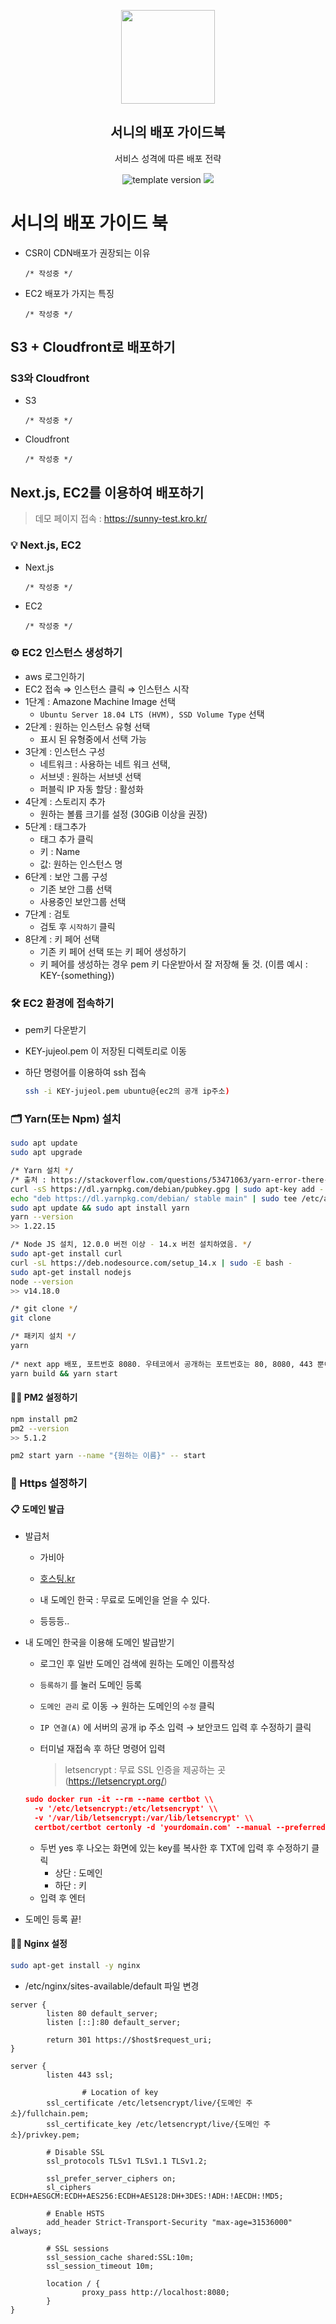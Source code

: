 <p align="middle" >
  <img width="150px;" src="https://upload.wikimedia.org/wikipedia/commons/thumb/9/93/Amazon_Web_Services_Logo.svg/1200px-Amazon_Web_Services_Logo.svg.png"/>
</p>
<h2 align="middle">서니의 배포 가이드북</h2>
<p align="middle">서비스 성격에 따른 배포 전략</p>
<p align="middle">
  <img src="https://img.shields.io/badge/version-1.0.0-blue?style=flat-square" alt="template version"/>
  <img src="https://img.shields.io/badge/license-MIT-brightgreen.svg?style=flat-square"/>
</p>

# 서니의 배포 가이드 북

* CSR이 CDN배포가 권장되는 이유

  `/* 작성중 */`

* EC2 배포가 가지는 특징

  `/* 작성중 */`



## S3 + Cloudfront로 배포하기

### S3와 Cloudfront

* S3

  `/* 작성중 */`

* Cloudfront

  `/* 작성중 */`

## Next.js, EC2를 이용하여 배포하기

>  데모 페이지 접속 : https://sunny-test.kro.kr/

### 💡 Next.js, EC2

* Next.js

  `/* 작성중 */`
* EC2

  `/* 작성중 */`

### ⚙️ EC2 인스턴스 생성하기

- aws 로그인하기
- EC2 접속 ⇒ 인스턴스 클릭 ⇒ 인스턴스 시작
- 1단계 : Amazone Machine Image 선택
  - `Ubuntu Server 18.04 LTS (HVM), SSD Volume Type` 선택
- 2단계 : 원하는 인스턴스 유형 선택
  - 표시 된 유형중에서 선택 가능
- 3단계 : 인스턴스 구성
  - 네트워크 : 사용하는 네트 워크 선택,
  - 서브넷 : 원하는 서브넷 선택
  - 퍼블릭 IP 자동 할당 : 활성화
- 4단계 : 스토리지 추가
  - 원하는 볼륨 크기를 설정 (30GiB 이상을 권장)
- 5단계 : 태그추가
  - 태그 추가 클릭
  - 키 : Name
  - 값: 원하는 인스턴스 명
- 6단계 : 보안 그룹 구성
  - 기존 보안 그룹 선택
  - 사용중인 보안그룹 선택
- 7단계 : 검토
  - 검토 후 `시작하기` 클릭
- 8단계 : 키 페어 선택
  - 기존 키 페어 선택 또는 키 페어 생성하기
  - 키 페어를 생성하는 경우 pem 키 다운받아서 잘 저장해 둘 것. (이름 예시 : KEY-{something})



### 🛠 EC2 환경에 접속하기

- pem키 다운받기

- KEY-jujeol.pem 이 저장된 디렉토리로 이동

- 하단 명령어를 이용하여 ssh 접속

  ```bash
  ssh -i KEY-jujeol.pem ubuntu@{ec2의 공개 ip주소)
  ```
  

### 🗂 Yarn(또는 Npm) 설치

```bash
sudo apt update
sudo apt upgrade

/* Yarn 설치 */
/* 출처 : https://stackoverflow.com/questions/53471063/yarn-error-there-are-no-scenarios-must-have-at-least-one | 참고 : https://classic.yarnpkg.com/en/docs/install/#mac-stable */
curl -sS https://dl.yarnpkg.com/debian/pubkey.gpg | sudo apt-key add -
echo "deb https://dl.yarnpkg.com/debian/ stable main" | sudo tee /etc/apt/sources.list.d/yarn.list
sudo apt update && sudo apt install yarn
yarn --version
>> 1.22.15

/* Node JS 설치, 12.0.0 버전 이상 - 14.x 버전 설치하였음. */
sudo apt-get install curl
curl -sL https://deb.nodesource.com/setup_14.x | sudo -E bash -
sudo apt-get install nodejs 
node --version
>> v14.18.0

/* git clone */
git clone

/* 패키지 설치 */
yarn
 
/* next app 배포, 포트번호 8080. 우테코에서 공개하는 포트번호는 80, 8080, 443 뿐이나, 추후에 proxy 처리를 할 것이라면 원하는 포트에 열어주면 된다. */ 
yarn build && yarn start

```



#### 🏃‍♀️ PM2 설정하기

```bash
npm install pm2
pm2 --version
>> 5.1.2

pm2 start yarn --name "{원하는 이름}" -- start
```



### 🔗 Https 설정하기

#### 📋 도메인 발급

* 발급처
  * 가비아

  * [호스팅.kr](http://xn--9t4bo31afmc.kr)

  * 내 도메인 한국 : 무료로 도메인을 얻을 수 있다.

  * 등등등..

    

* 내 도메인 한국을 이용해  도메인 발급받기
  * 로그인 후 일반 도메인 검색에 원하는 도메인 이름작성

  * `등록하기` 를 눌러 도메인 등록

  * `도메인 관리` 로 이동 → 원하는 도메인의 `수정` 클릭

  * `IP 연결(A)` 에 서버의 공개 ip 주소 입력 → 보안코드 입력 후 수정하기 클릭

  * 터미널 재접속 후 하단 명령어 입력

    > letsencrypt : 무료 SSL 인증을 제공하는 곳 (https://letsencrypt.org/)

  ```json
  sudo docker run -it --rm --name certbot \\
  	-v '/etc/letsencrypt:/etc/letsencrypt' \\
  	-v '/var/lib/letsencrypt:/var/lib/letsencrypt' \\
  	certbot/certbot certonly -d 'yourdomain.com' --manual --preferred-challenges dns --server <https://acme-v02.api.letsencrypt.org/directory>
  ```

  - 두번 yes 후 나오는 화면에 있는 key를 복사한 후 TXT에 입력 후 수정하기 클릭
    - 상단 : 도메인
    - 하단 : 키
  - 입력 후 엔터

* 도메인 등록 끝!



#### 👩‍💻 Nginx 설정

```bash
sudo apt-get install -y nginx
```

* /etc/nginx/sites-available/default 파일 변경

```
server {
        listen 80 default_server;
        listen [::]:80 default_server;

        return 301 https://$host$request_uri;
}

server {
        listen 443 ssl;

				# Location of key
        ssl_certificate /etc/letsencrypt/live/{도메인 주소}/fullchain.pem;
        ssl_certificate_key /etc/letsencrypt/live/{도메인 주소}/privkey.pem;

        # Disable SSL
        ssl_protocols TLSv1 TLSv1.1 TLSv1.2;

        ssl_prefer_server_ciphers on;
        sl_ciphers ECDH+AESGCM:ECDH+AES256:ECDH+AES128:DH+3DES:!ADH:!AECDH:!MD5;

        # Enable HSTS
        add_header Strict-Transport-Security "max-age=31536000" always;

        # SSL sessions
        ssl_session_cache shared:SSL:10m;
        ssl_session_timeout 10m;
        
        location / {
                proxy_pass http://localhost:8080;
        }
}
```

